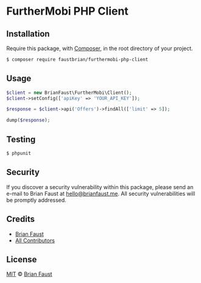 # FurtherMobi PHP Client

## Installation

Require this package, with [Composer](https://getcomposer.org/), in the root directory of your project.

```bash
$ composer require faustbrian/furthermobi-php-client
```

## Usage

```php
$client = new BrianFaust\FurtherMobi\Client();
$client->setConfig(['apiKey' => 'YOUR_API_KEY']);

$response = $client->api('Offers')->findAll(['limit' => 5]);

dump($response);
```

## Testing

``` bash
$ phpunit
```

## Security

If you discover a security vulnerability within this package, please send an e-mail to Brian Faust at hello@brianfaust.me. All security vulnerabilities will be promptly addressed.

## Credits

- [Brian Faust](https://github.com/faustbrian)
- [All Contributors](../../contributors)

## License

[MIT](LICENSE) © [Brian Faust](https://brianfaust.me)
